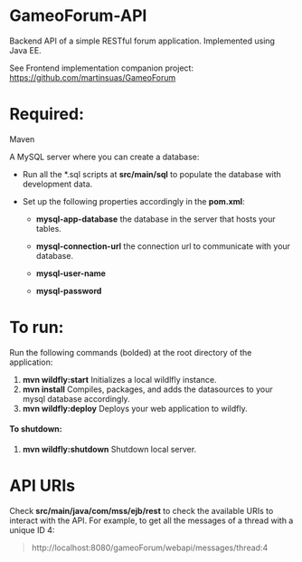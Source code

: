 # GameoForum-API
Backend API of a simple RESTful forum application. Implemented using Java EE.

See Frontend implementation companion project:
https://github.com/martinsuas/GameoForum

# Required:
Maven

A MySQL server where you can create a database:

- Run all the *.sql scripts at **src/main/sql** to
populate the database with development data.

- Set up the following properties accordingly in the **pom.xml**:
    - **mysql-app-database** the database in the server that hosts
    your tables.

    - **mysql-connection-url** the connection url to communicate with
    your database.

    - **mysql-user-name**

    - **mysql-password**


# To run:
Run the following commands (bolded) at the root directory of the application:
1. **mvn wildfly:start** Initializes a local wildlfly instance.
2. **mvn install** Compiles, packages, and adds the datasources to your 
mysql database accordingly.
3. **mvn wildfly:deploy** Deploys your web application to wildfly.
 
#### To shutdown:
1. **mvn wildfly:shutdown** Shutdown local server.


# API URIs
Check **src/main/java/com/mss/ejb/rest** to check the available URIs to interact
with the API. For example, to get all the messages of a thread with a unique ID 4:
> http://localhost:8080/gameoForum/webapi/messages/thread:4
